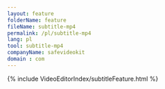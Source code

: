 ```yaml
---
layout: feature
folderName: feature
fileName: subtitle-mp4
permalink: /pl/subtitle-mp4
lang: pl
tool: subtitle-mp4
companyName: safevideokit
domain : com
---
```


{% include VideoEditorIndex/subtitleFeature.html %}

   